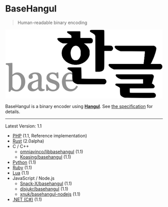 BaseHangul
========

> Human-readable binary encoding

![](img/logo.png)

BaseHangul is a binary encoder using **[Hangul](http://en.wikipedia.org/wiki/Hangul)**. See [the specification](https://basehangul.github.io) for details.

-------

Latest Version: 1.1
* [PHP](https://github.com/koreapyj/basehangul) (1.1, Reference implementation)
* [Rust](https://github.com/lifthrasiir/rust-basehangul) (2.0alpha)
* C / C++
  * [omniavinco/libbasehangul](https://github.com/omniavinco/libbasehangul) (1.1)
  * [Koasing/basehangul](https://github.com/Koasing/basehangul) (1.1)
* [Python](https://github.com/ssut/basehangul) (1.1)
* [Ruby](https://github.com/yous/basehangul) (1.1)
* [Lua](https://github.com/theeluwin/basehangul) (1.1)
* JavaScript / Node.js
  * [Snack-X/basehangul](https://github.com/Snack-X/basehangul) (1.1)
  * [disjukr/basehangul](https://github.com/disjukr/basehangul) (1.1)
  * [xnuk/basehangul-nodejs](https://github.com/xnuk/basehangul-nodejs) (1.1)
* [.NET (C#)](https://basehanguldotnet.codeplex.com) (1.1)

